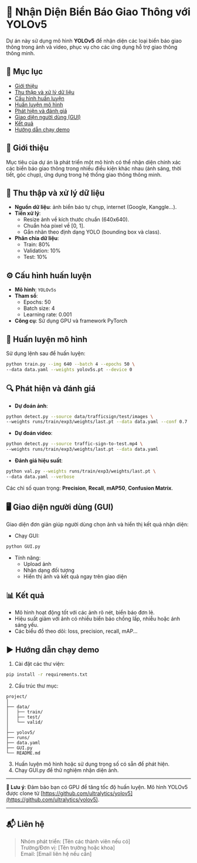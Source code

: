 
# 🚦 Nhận Diện Biển Báo Giao Thông với YOLOv5

Dự án này sử dụng mô hình **YOLOv5** để nhận diện các loại biển báo giao thông trong ảnh và video, phục vụ cho các ứng dụng hỗ trợ giao thông thông minh.

## 📂 Mục lục
- [Giới thiệu](#giới-thiệu)
- [Thu thập và xử lý dữ liệu](#thu-thập-và-xử-lý-dữ-liệu)
- [Cấu hình huấn luyện](#cấu-hình-huấn-luyện)
- [Huấn luyện mô hình](#huấn-luyện-mô-hình)
- [Phát hiện và đánh giá](#phát-hiện-và-đánh-giá)
- [Giao diện người dùng (GUI)](#giao-diện-người-dùng-gui)
- [Kết quả](#kết-quả)
- [Hướng dẫn chạy demo](#hướng-dẫn-chạy-demo)

## 📌 Giới thiệu

Mục tiêu của dự án là phát triển một mô hình có thể nhận diện chính xác các biển báo giao thông trong nhiều điều kiện khác nhau (ánh sáng, thời tiết, góc chụp), ứng dụng trong hệ thống giao thông thông minh.

## 📸 Thu thập và xử lý dữ liệu

- **Nguồn dữ liệu**: ảnh biển báo tự chụp, internet (Google, Kanggle...).
- **Tiền xử lý**:
  - Resize ảnh về kích thước chuẩn (640x640).
  - Chuẩn hóa pixel về [0, 1].
  - Gắn nhãn theo định dạng YOLO (bounding box và class).
- **Phân chia dữ liệu**:
  - Train: 80%
  - Validation: 10%
  - Test: 10%

## ⚙️ Cấu hình huấn luyện

- **Mô hình**: `YOLOv5s`
- **Tham số**:
  - Epochs: 50
  - Batch size: 4
  - Learning rate: 0.001
- **Công cụ**: Sử dụng GPU và framework PyTorch

## 🧠 Huấn luyện mô hình

Sử dụng lệnh sau để huấn luyện:

```bash
python train.py --img 640 --batch 4 --epochs 50 \
--data data.yaml --weights yolov5s.pt --device 0
```

## 🔍 Phát hiện và đánh giá

- **Dự đoán ảnh**:

```bash
python detect.py --source data/trafficsign/test/images \
--weights runs/train/exp3/weights/last.pt --data data.yaml --conf 0.7
```

- **Dự đoán video**:

```bash
python detect.py --source traffic-sign-to-test.mp4 \
--weights runs/train/exp3/weights/last.pt --data data.yaml
```

- **Đánh giá hiệu suất**:

```bash
python val.py --weights runs/train/exp3/weights/last.pt \
--data data.yaml --verbose
```

Các chỉ số quan trọng: **Precision**, **Recall**, **mAP50**, **Confusion Matrix**.

## 🖥️ Giao diện người dùng (GUI)

Giao diện đơn giản giúp người dùng chọn ảnh và hiển thị kết quả nhận diện:

- Chạy GUI:

```bash
python GUI.py
```

- Tính năng:
  - Upload ảnh
  - Nhận dạng đối tượng
  - Hiển thị ảnh và kết quả ngay trên giao diện

## 📊 Kết quả

- Mô hình hoạt động tốt với các ảnh rõ nét, biển báo đơn lẻ.
- Hiệu suất giảm với ảnh có nhiều biển báo chồng lấp, nhiễu hoặc ánh sáng yếu.
- Các biểu đồ theo dõi: loss, precision, recall, mAP...

## ▶️ Hướng dẫn chạy demo

1. Cài đặt các thư viện:

```bash
pip install -r requirements.txt
```

2. Cấu trúc thư mục:

```
project/
│
├── data/
│   ├── train/
│   ├── test/
│   └── valid/
│
├── yolov5/
├── runs/
├── data.yaml
├── GUI.py
└── README.md
```

3. Huấn luyện mô hình hoặc sử dụng trọng số có sẵn để phát hiện.
4. Chạy GUI.py để thử nghiệm nhận diện ảnh.

---

**📌 Lưu ý**: Đảm bảo bạn có GPU để tăng tốc độ huấn luyện. Mô hình YOLOv5 được clone từ [https://github.com/ultralytics/yolov5](https://github.com/ultralytics/yolov5).

---

## 📬 Liên hệ

> Nhóm phát triển: [Tên các thành viên nếu có]  
> Trường/Đơn vị: [Tên trường hoặc khoa]  
> Email: [Email liên hệ nếu cần]
